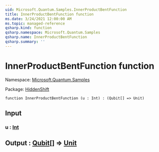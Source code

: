 ```yaml
---
uid: Microsoft.Quantum.Samples.InnerProductBentFunction
title: InnerProductBentFunction function
ms.date: 3/24/2021 12:00:00 AM
ms.topic: managed-reference
qsharp.kind: function
qsharp.namespace: Microsoft.Quantum.Samples
qsharp.name: InnerProductBentFunction
qsharp.summary: ''
---
```


# InnerProductBentFunction function

Namespace: [Microsoft.Quantum.Samples](xref:Microsoft.Quantum.Samples)

Package: [HiddenShift](https://nuget.org/packages/HiddenShift)




```qsharp
function InnerProductBentFunction (u : Int) : (Qubit[] => Unit)
```


## Input

### u : [Int](xref:microsoft.quantum.lang-ref.int)





## Output : [Qubit](xref:microsoft.quantum.lang-ref.qubit)[] => [Unit](xref:microsoft.quantum.lang-ref.unit) 

